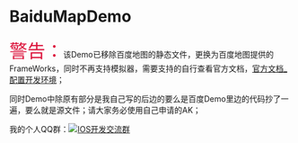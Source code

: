 # BaiduMapDemo
<font color="#DC143C" size = "6px">警告：</font>该Demo已移除百度地图的静态文件，更换为百度地图提供的FrameWorks，同时不再支持模拟器，需要支持的自行查看官方文档，[官方文档_配置开发环境](http://developer.baidu.com/map/index.php?title=iossdk/guide/buildproject)；

同时Demo中除原有部分是我自己写的后边的要么是百度Demo里边的代码抄了一遍，要么就是源文件；请大家务必使用自己申请的AK；

我的个人QQ群：<a target="_blank" href="http://shang.qq.com/wpa/qunwpa?idkey=ea3facbb39310325902e7bbdf4de37392e49518476a58c5c0110352309be4887"><img border="0" src="http://pub.idqqimg.com/wpa/images/group.png" alt="IOS开发交流群" title="IOS开发交流群"></a>

